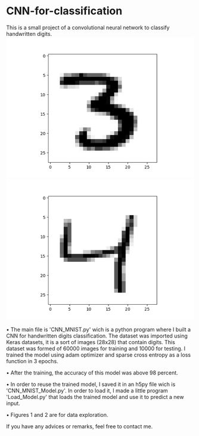 # CNN-for-classification

This is a small project of a convolutional neural network to classify handwritten digits. 
![alt text](https://github.com/redaelhail/CNN-for-classification/blob/master/Figure_2.png)
![alt text](https://github.com/redaelhail/CNN-for-classification/blob/master/Figure_1.png)

•	The main file is 'CNN_MNIST.py' wich is a python program where I built a CNN for handwritten digits classification. The dataset
was imported using Keras datasets, it is a sort of images (28x28) that contain digits. This dataset was formed of 60000 images for
training and 10000 for testing. I trained the model using adam optimizer and sparse cross entropy as a loss function in 3 epochs.

•	After the training, the accuracy of this model was above 98 percent.

•	In order to reuse the trained model, I saved it in an h5py file wich is 'CNN_MNIST_Model.py'. In order to load it, I made a little 
program 'Load_Model.py' that loads the trained model and use it to predict a new input.

•	Figures 1 and 2 are for data exploration.

If you have any advices or remarks, feel free to contact me.
